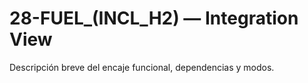 # 28-FUEL_(INCL_H2) — Integration View
Descripción breve del encaje funcional, dependencias y modos.
